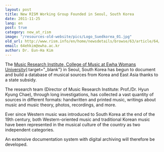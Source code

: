 ```yaml
---
layout: post
title: New RISM Working Group Founded in Seoul, South Korea
date: 2011-11-25
lang: en
post: true
category: new_at_rism
image: "/resources-old-website/pics/Logo_Suedkorea_01.jpg"
old_url: http://www.rism.info/en/home/newsdetails/browse/63/article/64/new-rism-working-group-founded-in-seoul-south-korea.html
email: 64ehkim@ewha.ac.kr
author: Dr. Eun-Ha Kim
---
```


The [Music Research Institute, College of Music at Ewha Womans University](http://my.ewha.ac.kr/musicieen/){:target="_blank"} in Seoul, South Korea has begun to document and build a database of musical sources from Korea and East Asia thanks to a state subsidy.

The research team (Director of Music Research Institute: Prof./Dr. Hyun Kyung Chae), through long investigations, has collected a vast quantity of sources in different formats: handwritten and printed music, writings about music and music theory, photos, recordings, and more.

Ever since Western music was introduced to South Korea at the end of the 19th century, both Western-oriented music and traditional Korean music have been represented in the musical culture of the country as two independent categories.

An extensive documentation system with digital archiving will therefore be developed.